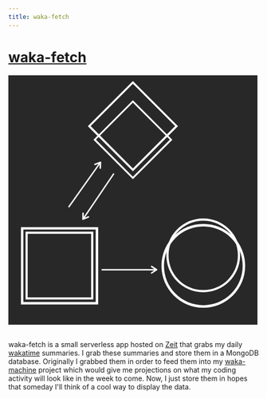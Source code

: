 ```yaml
---
title: waka-fetch
---
```


# [waka-fetch](https://github.com/ckipp01/waka-fetch)

![waka-fetch logo](media/waka-fetch.jpg)

```scala mdoc:percentages:waka-fetch
```

waka-fetch is a small serverless app hosted on [Zeit](https://zeit.co) that
grabs my daily [wakatime](https://wakatime.com) summaries. I grab these
summaries and store them in a MongoDB database. Originally I grabbed them in
order to feed them into my [waka-machine](waka-machine.html) project which would
give me projections on what my coding activity will look like in the week to
come. Now, I just store them in hopes that someday I'll think of a cool way to
display the data.

```scala mdoc:tags:waka-fetch
```
